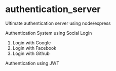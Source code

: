 # authentication_server
Ultimate authentication server using node/express 

Authentication System using  Social Login 
1. Login with Google
2. Login with Facebook
3. Login with Github

Authentication using JWT
